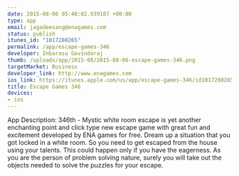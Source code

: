 ```yaml
--- 
date: 2015-08-06 05:48:02.939107 +00:00
type: app
email: jagadeesang@enagames.com
status: publish
itunes_id: "1017280265"
permalink: /app/escape-games-346
developer: Inbarasu Govindaraj
thumb: /uploads/app/2015-08/2015-08-06-escape-games-346.png
targetMarket: Business
developer_link: http://www.enagames.com
ios_link: https://itunes.apple.com/us/app/escape-games-346/id1017280265?mt=8
title: Escape Games 346
devices: 
- ios
---
```


App Description:
         346th - Mystic white room escape is yet another enchanting point and click type new escape game with great fun and excitement developed by ENA games for free. Dream up a situation that you got locked in a white room. So you need to get escaped from the house using your talents. This could happen only if you have the eagerness. As you are the person of problem solving nature, surely you will take out the objects needed to solve the puzzles for your escape.
